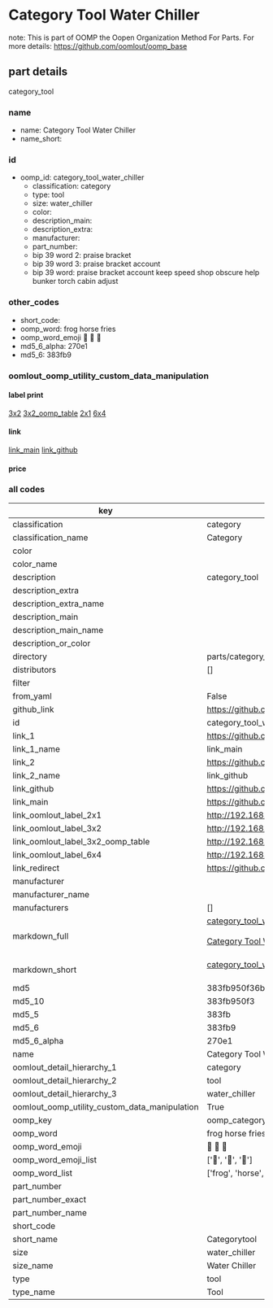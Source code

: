 # Category Tool Water Chiller  

note: This is part of OOMP the Oopen Organization Method For Parts. For more details: https://github.com/oomlout/oomp_base

##  part details
  



category_tool



### name
* name: Category Tool Water Chiller
* name_short: 
### id
* oomp_id: category_tool_water_chiller
  * classification: category
  * type: tool
  * size: water_chiller
  * color: 
  * description_main: 
  * description_extra: 
  * manufacturer: 
  * part_number: 
  * bip 39 word 2: praise bracket
  * bip 39 word 3: praise bracket account
  * bip 39 word: praise bracket account keep speed shop obscure help bunker torch cabin adjust

### other_codes
* short_code: 
* oomp_word: frog horse fries
* oomp_word_emoji :frog: :horse: :fries:
* md5_6_alpha: 270e1
* md5_6: 383fb9






### oomlout_oomp_utility_custom_data_manipulation
#### label print
[3x2](http://192.168.1.245:1112/?label=oomp%20270e1)
[3x2_oomp_table](http://192.168.1.108:1112/?label=oomp%20270e1)
[2x1](http://192.168.1.242:1112/?label=oomp%20270e1)
[6x4](http://192.168.1.55:1112/?label=oomp%20270e1)    

#### link

[link_main](https://github.com/oomlout/oomlout_oomp_version_1_messy/tree/main/parts/category_tool_water_chiller) [link_github](https://github.com/oomlout/oomlout_oomp_version_1_messy/tree/main/parts/category_tool_water_chiller)                             

#### price







### all codes 
| key | value |  
| --- | --- |  
| classification | category |  
| classification_name | Category |  
| color |  |  
| color_name |  |  
| description | category_tool |  
| description_extra |  |  
| description_extra_name |  |  
| description_main |  |  
| description_main_name |  |  
| description_or_color |   |  
| directory | parts/category_tool_water_chiller |  
| distributors | [] |  
| filter |  |  
| from_yaml | False |  
| github_link | https://github.com/oomlout/oomlout_oomp_part_src/tree/main/parts/category_tool_water_chiller |  
| id | category_tool_water_chiller |  
| link_1 | https://github.com/oomlout/oomlout_oomp_version_1_messy/tree/main/parts/category_tool_water_chiller |  
| link_1_name | link_main |  
| link_2 | https://github.com/oomlout/oomlout_oomp_version_1_messy/tree/main/parts/category_tool_water_chiller |  
| link_2_name | link_github |  
| link_github | https://github.com/oomlout/oomlout_oomp_version_1_messy/tree/main/parts/category_tool_water_chiller |  
| link_main | https://github.com/oomlout/oomlout_oomp_version_1_messy/tree/main/parts/category_tool_water_chiller |  
| link_oomlout_label_2x1 | http://192.168.1.242:1112/?label=oomp%20270e1 |  
| link_oomlout_label_3x2 | http://192.168.1.245:1112/?label=oomp%20270e1 |  
| link_oomlout_label_3x2_oomp_table | http://192.168.1.108:1112/?label=oomp%20270e1 |  
| link_oomlout_label_6x4 | http://192.168.1.55:1112/?label=oomp%20270e1 |  
| link_redirect | https://github.com/oomlout/oomlout_oomp_version_1_messy/tree/main/parts/category_tool_water_chiller |  
| manufacturer |  |  
| manufacturer_name |  |  
| manufacturers | [] |  
| markdown_full | [category_tool_water_chiller](none)<br>[](none)<br>[Category Tool Water Chiller](none)<br><br> |  
| markdown_short | [category_tool_water_chiller](none)<br><br> |  
| md5 | 383fb950f36b130b1ae8879c0306b54c |  
| md5_10 | 383fb950f3 |  
| md5_5 | 383fb |  
| md5_6 | 383fb9 |  
| md5_6_alpha | 270e1 |  
| name | Category Tool Water Chiller |  
| oomlout_detail_hierarchy_1 | category |  
| oomlout_detail_hierarchy_2 | tool |  
| oomlout_detail_hierarchy_3 | water_chiller |  
| oomlout_oomp_utility_custom_data_manipulation | True |  
| oomp_key | oomp_category_tool_water_chiller |  
| oomp_word | frog horse fries |  
| oomp_word_emoji | :frog: :horse: :fries: |  
| oomp_word_emoji_list | [':frog:', ':horse:', ':fries:'] |  
| oomp_word_list | ['frog', 'horse', 'fries'] |  
| part_number |  |  
| part_number_exact |  |  
| part_number_name |  |  
| short_code |  |  
| short_name | Categorytool |  
| size | water_chiller |  
| size_name | Water Chiller |  
| type | tool |  
| type_name | Tool |  
